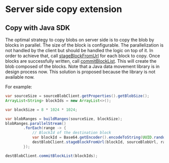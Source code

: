 # Server side copy extension

## Copy with Java SDK

The optimal strategy to copy blobs on server side is to copy the blob by blocks in parallel.
The size of the block is configurable. The parallelization is not handled by the client but should be handled the logic on top of it.
In order to achieve that, call [stageBlockFromUrl](https://docs.microsoft.com/en-us/java/api/com.azure.storage.blob.specialized.blockblobclient.stageblockfromurl?view=azure-java-stable) for each block to copy.
Once blocks are successfully written, call [commitBlockList](https://docs.microsoft.com/en-us/java/api/com.azure.storage.blob.specialized.blockblobclient.commitblocklist?view=azure-java-stable).
This will create the blob composed of the blocks.
Note that a Java data movement library is in design process now. This solution is proposed because the library is not available now.

For example:
```java
var sourceSize = sourceBlobClient.getProperties().getBlobSize();
ArrayList<String> blockIds = new ArrayList<>();

var blockSize = 8 * 1024 * 1024;

var blobRanges = buildRanges(sourceSize, blockSize);
blobRanges.parallelStream()
        .forEach(range -> {
            // BlockId of the destination block
            var blockId = Base64.getEncoder().encodeToString(UUID.randomUUID().toString().getBytes(StandardCharsets.UTF_8));
            destBlobClient.stageBlockFromUrl(blockId, sourceBlobUrl, range);
        });

destBlobClient.commitBlockList(blockIds);
```